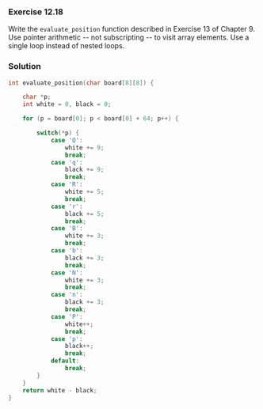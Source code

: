 ### Exercise 12.18
Write the `evaluate_position` function described in Exercise 13 of Chapter 9.
Use pointer arithmetic -- not subscripting -- to visit array elements. Use a
single loop instead of nested loops.

### Solution

```c
int evaluate_position(char board[8][8]) {

    char *p;
    int white = 0, black = 0;

    for (p = board[0]; p < board[0] + 64; p++) {

        switch(*p) {
            case 'Q':
                white += 9;
                break;
            case 'q':
                black += 9;
                break;
            case 'R':
                white += 5;
                break;
            case 'r':
                black += 5;
                break;
            case 'B':
                white += 3;
                break;
            case 'b':
                black += 3;
                break;
            case 'N':
                white += 3;
                break;
            case 'n':
                black += 3;
                break;
            case 'P':
                white++;
                break;
            case 'p':
                black++;
                break;
            default:
                break;
        }
    }
    return white - black;
}
```
